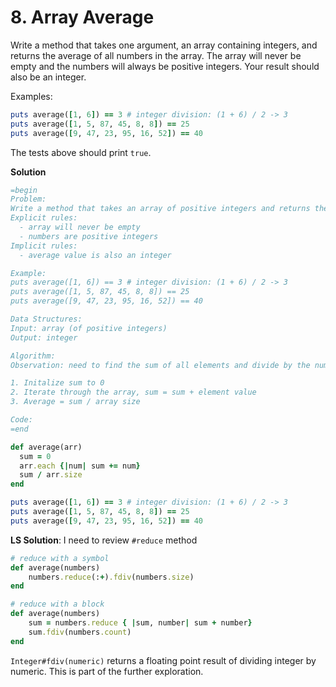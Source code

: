 # 8. Array Average

Write a method that takes one argument, an array containing integers, and returns the average of all numbers in the array. The array will never be empty and the numbers will always be positive integers. Your result should also be an integer.

Examples:

```ruby
puts average([1, 6]) == 3 # integer division: (1 + 6) / 2 -> 3
puts average([1, 5, 87, 45, 8, 8]) == 25
puts average([9, 47, 23, 95, 16, 52]) == 40
```

The tests above should print `true`.

**Solution**

```ruby
=begin
Problem:
Write a method that takes an array of positive integers and returns the average of all numbers in the array.
Explicit rules: 
  - array will never be empty
  - numbers are positive integers 
Implicit rules:
  - average value is also an integer

Example:
puts average([1, 6]) == 3 # integer division: (1 + 6) / 2 -> 3
puts average([1, 5, 87, 45, 8, 8]) == 25
puts average([9, 47, 23, 95, 16, 52]) == 40

Data Structures:
Input: array (of positive integers)
Output: integer

Algorithm:
Observation: need to find the sum of all elements and divide by the number of elements (array size)

1. Initalize sum to 0
2. Iterate through the array, sum = sum + element value
3. Average = sum / array size

Code:
=end

def average(arr)
  sum = 0
  arr.each {|num| sum += num}
  sum / arr.size
end

puts average([1, 6]) == 3 # integer division: (1 + 6) / 2 -> 3
puts average([1, 5, 87, 45, 8, 8]) == 25
puts average([9, 47, 23, 95, 16, 52]) == 40
```

**LS Solution**: I need to review `#reduce` method

```ruby
# reduce with a symbol
def average(numbers)
    numbers.reduce(:+).fdiv(numbers.size)
end

# reduce with a block
def average(numbers)
    sum = numbers.reduce { |sum, number| sum + number}
    sum.fdiv(numbers.count)
end
```

`Integer#fdiv(numeric)` returns a floating point result of dividing integer by numeric. This is part of the further exploration. 